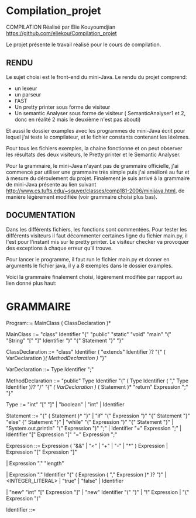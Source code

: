 # Compilation_projet

COMPILATION
Réalisé par Elie Kouyoumdjian
<https://github.com/eliekou/Compilation_projet>

Le projet présente le travail réalisé pour le cours de compilation.

## RENDU

Le sujet choisi est le front-end du mini-Java. Le  rendu du projet comprend:

- un lexeur
- un parseur
- l'AST
- Un pretty printer sous forme de visiteur
- Un semantic Analyser sous forme de visiteur ( SemanticAnalyser1 et 2, donc en réalité 2 mais le deuxième n'est pas abouti)

Et aussi le dossier examples avec les programmes de mini-Java écrit pour lequel j'ai teste le compilateur,
et le fichier constants contenant les léxèmes.

Pour tous les fichiers exemples, la chaine fonctionne et on peut observer les résultats des deux visiteurs,
le Pretty printer et le Semantic Analyser.

Pour la grammaire, le mini-Java n'ayant pas de grammaire officielle,  j'ai commencé par utiliser une grammaire très simple puis j'ai amélioré au fur et à mesure du déroulement du projet. Finalement je suis arrivé à la grammaire de mini-Java présente au lien suivant <http://www.cs.tufts.edu/~sguyer/classes/comp181-2006/minijava.html>, de manière légèrement modifiée (voir grammaire choisi plus bas).

## DOCUMENTATION

Dans les différents fichiers, les fonctions sont commentées. Pour tester les différents visiteurs il faut décommenter certaines ligne du fichier main.py, il l'est pour l'instant mis sur le pretty printer.
Le visiteur checker va provoquer des exceptions à chaque erreur qu'il trouve.

Pour lancer le programme, il faut run le fichier main.py et donner en arguments le fichier java, il y a 8 exemples dans le dossier examples.

Voici la grammaire finalement choisi, légèrement modifiée par rapport au lien donné plus haut:

# GRAMMAIRE

Program::= MainClass ( ClassDeclaration )* <EOF>

MainClass ::= "class" Identifier "{" "public" "static" "void" "main" "(" "String" "[" "]" Identifier ")" "{" Statement "}" "}"

ClassDeclaration ::= "class" Identifier ( "extends" Identifier )? "{" ( VarDeclaration )*( MethodDeclaration )* "}"

VarDeclaration ::= Type Identifier ";"

MethodDeclaration ::= "public" Type Identifier "(" ( Type Identifier ( "," Type Identifier )*)? ")" "{" ( VarDeclaration )* ( Statement )* "return" Expression ";" "}"

Type ::= "int" "[" "]"
| "boolean"
| "int"
| Identifier

Statement ::= "{" ( Statement )* "}"
| "if" "(" Expression ")" "{" Statement "}" "else" {" Statement "}"
| "while" "(" Expression ")" "{" Statement "}"
| "System.out.println" "(" Expression ")" ";"
| Identifier "=" Expression ";"
| Identifier "[" Expression "]" "=" Expression ";"

Expression ::= Expression ( "&&" | "<" | "+" | "-" | "*" ) Expression
| Expression "[" Expression "]"

| Expression "." "length"

| Expression "." Identifier "(" ( Expression ( "," Expression )* )? ")"
| <INTEGER_LITERAL>
| "true"
| "false"
| Identifier

| "new" "int" "[" Expression "]"
| "new" Identifier "(" ")"
| "!" Expression
| "(" Expression ")"

Identifier ::= <IDENTIFIER>
